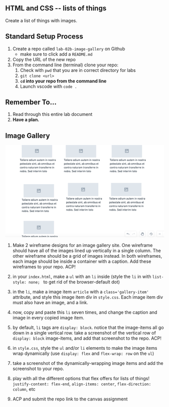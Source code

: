 ## HTML and CSS -- lists of things

Create a list of things with images.

## Standard Setup Process

1. Create a repo called `lab-02b-image-gallery` on Github
    - make sure to click add a `README.md`
1. Copy the URL of the new repo
1. From the command line (terminal) clone your repo:
    1. Check with `pwd` that you are in correct directory for labs
    1. `git clone <url>`
    1. **`cd` into your repo from the command line**
    1. Launch vscode with `code .`

## Remember To...

1. Read through this entire lab document
1. **Have a plan.** 

## Image Gallery

![Grid](./grid.png)

1) Make 2 wireframe designs for an image gallery site. One wireframe should have all of the images lined up vertically in a single column. The other wireframe should be a grid of images instead. In both wireframes, each image should be inside a container with a caption. Add these wireframes to your repo. ACP!

1) in your `index.html`, make a `ul` with an `li` inside (style the `li` in with `list-style: none;
` to get rid of the browser-default dot)

1) in the `li`, make a image item `article` with a `class='gallery-item'` attribute, and style this image item div in `style.css`. Each image item div must also have an image, and a link.
1) now, copy and paste this `li` seven times, and change the caption and image in every copied image item.
1) by default, `li` tags are `display: block`. notice that the image-items all go down in a  single vertical row. take a screenshot of the vertical  row of `display: block` image-items, and add that screenshot to the repo. ACP!
1) in `style.css`, style the `ul` and/or `li` elements to make the image items wrap dynamically (use `display: flex` and `flex-wrap: row` on the `ul`)
1) take a screenshot of the dynamically-wrapping image items and add the screenshot to your repo.
1) play with all the different options that flex offers for lists of things! `justify-content: flex-end`, `align-items: center`, `flex-direction: column`, etc
1) ACP and submit the repo link to the canvas assignment
